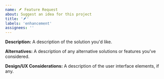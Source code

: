 ```yaml
---
name: 🪶 Feature Request
about: Suggest an idea for this project
title: '🪶'
labels: 'enhancement'
assignees: ''
---
```


**Description:** A description of the solution you'd like.

**Alternatives:** A description of any alternative solutions or features you've considered.

**Design/UX Considerations:** A description of the user interface elements, if any.


